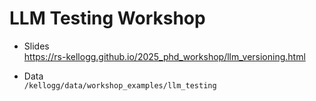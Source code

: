 # LLM Testing Workshop

- Slides  
https://rs-kellogg.github.io/2025_phd_workshop/llm_versioning.html

- Data  
`/kellogg/data/workshop_examples/llm_testing`
